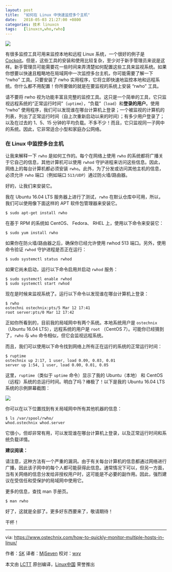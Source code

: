 ```yaml
---
layout: post
title:	"如何在 Linux 中快速监控多个主机"
date:	2018-05-03 21:27:00 +0800 
categories:	技术 linuxcn 
tags:	[linuxcn,who,rwho]
---
```



![](/Asserts/Images//attachment/album/201805/03/212747f334s2935koor536.png)


有很多监控工具可用来监控本地和远程 Linux 系统，一个很好的例子是 [Cockpit](https://www.ostechnix.com/cockpit-monitor-administer-linux-servers-via-web-browser/)。但是，这些工具的安装和使用比较复杂，至少对于新手管理员来说是这样。新手管理员可能需要花一些时间来弄清楚如何配置这些工具来监视系统。如果你想要以快速且粗略地在局域网中一次监控多台主机，你可能需要了解一下 “rwho” 工具。只要安装了 rwho 实用程序，它将立即快速地监控本地和远程系统。你什么都不用配置！你所要做的就是在要监视的系统上安装 “rwho” 工具。


请不要将 rwho 视为功能丰富且完整的监控工具。这只是一个简单的工具，它只监视远程系统的“正常运行时间”（`uptime`），“负载”（`load`）和**登录的用户**。使用 “rwho” 使用程序，我们可以发现谁在哪台计算机上登录；一个被监视的计算机的列表，列出了正常运行时间（自上次重新启动以来的时间）；有多少用户登录了；以及在过去的 1、5、15 分钟的平均负载。不多不少！而且，它只监视同一子网中的系统。因此，它非常适合小型和家庭办公网络。


### 在 Linux 中监控多台主机


让我来解释一下 `rwho` 是如何工作的。每个在网络上使用 `rwho` 的系统都将广播关于它自己的信息，其他计算机可以使用 `rwhod` 守护进程来访问这些信息。因此，网络上的每台计算机都必须安装 `rwho`。此外，为了分发或访问其他主机的信息，必须允许 `rwho` 端口（例如端口 `513/UDP`）通过防火墙/路由器。


好的，让我们来安装它。


我在 Ubuntu 16.04 LTS 服务器上进行了测试，`rwho` 在默认仓库中可用，所以，我们可以使用像下面这样的 APT 软件包管理器来安装它。



```
$ sudo apt-get install rwho

```

在基于 RPM 的系统如 CentOS、 Fedora、 RHEL 上，使用以下命令来安装它：



```
$ sudo yum install rwho

```

如果你在防火墙/路由器之后，确保你已经允许使用 rwhod 513 端口。另外，使用命令验证 `rwhod` 守护进程是否正在运行：



```
$ sudo systemctl status rwhod
```

如果它尚未启动，运行以下命令启用并启动 `rwhod` 服务：



```
$ sudo systemctl enable rwhod
$ sudo systemctl start rwhod

```

现在是时候来监视系统了。运行以下命令以发现谁在哪台计算机上登录：



```
$ rwho
ostechni ostechnix:pts/5 Mar 12 17:41
root server:pts/0 Mar 12 17:42

```

正如你所看到的，目前我的局域网中有两个系统。本地系统用户是 `ostechnix` （Ubuntu 16.04 LTS），远程系统的用户是 `root` （CentOS 7）。可能你已经猜到了，`rwho` 与 `who` 命令相似，但它会监视远程系统。


而且，我们可以使用以下命令找到网络上所有正在运行的系统的正常运行时间：



```
$ ruptime
ostechnix up 2:17, 1 user, load 0.09, 0.03, 0.01
server up 1:54, 1 user, load 0.00, 0.01, 0.05

```

这里，`ruptime`（类似于 `uptime` 命令）显示了我的 Ubuntu（本地） 和 CentOS（远程）系统的总运行时间。明白了吗？棒极了！以下是我的 Ubuntu 16.04 LTS 系统的示例屏幕截图：


![](/Asserts/Images//attachment/album/201805/03/212749wpccc2nmtr2yxtt9.png)


你可以在以下位置找到有关局域网中所有其他机器的信息：



```
$ ls /var/spool/rwho/
whod.ostechnix whod.server

```

它很小，但却非常有用，可以发现谁在哪台计算机上登录，以及正常运行时间和系统负载详情。


**建议阅读：**


请注意，这种方法有一个严重的漏洞。由于有关每台计算机的信息都通过网络进行广播，因此该子网中的每个人都可能获得此信息。通常情况下可以，但另一方面，当有关网络的信息分发给非授权用户时，这可能是不必要的副作用。因此，强烈建议在受信任和受保护的局域网中使用它。


更多的信息，查找 man 手册页。



```
$ man rwho

```

好了，这就是全部了。更多好东西要来了，敬请期待！


干杯！




---


via: <https://www.ostechnix.com/how-to-quickly-monitor-multiple-hosts-in-linux/>


作者：[SK](https://www.ostechnix.com/author/sk/) 译者：[MjSeven](https://github.com/MjSeven) 校对：[wxy](https://github.com/wxy)


本文由 [LCTT](https://github.com/LCTT/TranslateProject) 原创编译，[Linux中国](https://linux.cn/) 荣誉推出
